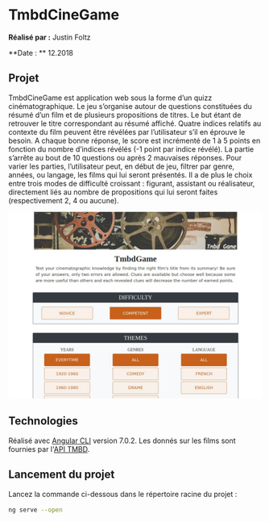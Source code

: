 # TmbdCineGame

**Réalisé par :** Justin Foltz

**Date : ** 12.2018

## Projet

TmbdCineGame est application web sous la forme d’un quizz cinématographique. Le jeu s’organise autour de questions constituées du résumé d’un film et de plusieurs propositions de titres. Le but étant de retrouver le titre correspondant au résumé affiché. Quatre indices relatifs au contexte du film peuvent être révélées par l’utilisateur s’il en éprouve le besoin. A chaque bonne réponse, le score est incrémenté de 1 à 5 points en fonction du nombre d’indices révélés (-1 point par indice révélé). La partie s’arrête au bout de 10 questions ou après 2 mauvaises réponses. Pour varier les parties, l’utilisateur peut, en début de jeu, filtrer par genre, années, ou langage, les films qui lui seront présentés. Il a de plus le choix entre trois modes de difficulté croissant : figurant, assistant ou réalisateur, directement liés au nombre de propositions qui lui seront faites (respectivement 2, 4 ou aucune). 

![](./illustration.jpg)

## Technologies

Réalisé avec [Angular CLI](https://github.com/angular/angular-cli) version 7.0.2. Les donnés sur les films sont fournies par l'[API TMBD](https://developers.themoviedb.org/3/getting-started/introduction).

## Lancement du projet

Lancez la commande ci-dessous dans le répertoire racine du projet :

```bash
ng serve --open
```